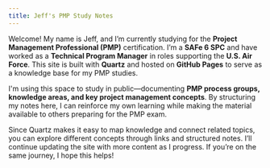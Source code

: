 ```yaml
---
title: Jeff's PMP Study Notes
---
```


Welcome! My name is Jeff, and I’m currently studying for the **Project Management Professional (PMP)** certification. I’m a **SAFe 6 SPC** and have worked as a **Technical Program Manager** in roles supporting the **U.S. Air Force**. This site is built with **Quartz** and hosted on **GitHub Pages** to serve as a knowledge base for my PMP studies.

I'm using this space to study in public—documenting **PMP process groups, knowledge areas, and key project management concepts**. By structuring my notes here, I can reinforce my own learning while making the material available to others preparing for the PMP exam.

Since Quartz makes it easy to map knowledge and connect related topics, you can explore different concepts through links and structured notes. I’ll continue updating the site with more content as I progress. If you’re on the same journey, I hope this helps!
